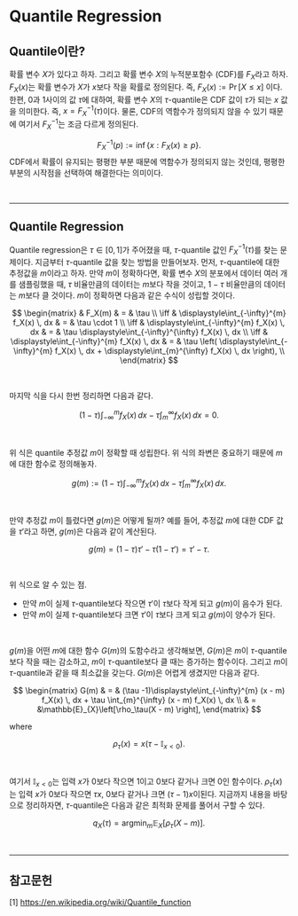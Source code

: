 # Quantile Regression

## Quantile이란?

확률 변수 $X$가 있다고 하자. 그리고 확률 변수 $X$의 누적분포함수 (CDF)를 $F_X$라고 하자. 
$F_X(x)$는 확률 변수가 $X$가 $x$보다 작을 확률로 정의된다. 즉, $F_X(x):=\operatorname{Pr}[X \le x]$ 이다. 
한편, 0과 1사이의 값 $\tau$에 대하여, 확률 변수 $X$의 $\tau$-quantile은 CDF 값이 $\tau$가 되는 $x$ 값을 의미한다. 
즉, $x=F^{-1}_X(\tau)$이다. 물론, CDF의 역함수가 정의되지 않을 수 있기 때문에 여기서 $F_X^{-1}$는 조금 다르게 정의된다. 

$$F_X^{-1}(p) := \inf \left\{ x: F_X(x) \ge p \right\}.$$
CDF에서 확률이 유지되는 평평한 부분 때문에 역함수가 정의되지 않는 것인데, 평평한 부분의 시작점을 선택하여 해결한다는 의미이다.  

<br>

---

## Quantile Regression

Quantile regression은  $\tau \in [0, 1]$가 주어졌을 때, $\tau$-quantile 값인 $F^{-1}_X(\tau)$를 찾는 문제이다. 지금부터 $\tau$-quantile 값을 찾는 방법을 만들어보자.
먼저, $\tau$-quantile에 대한 추정값을 $m$이라고 하자. 
만약 $m$이 정확하다면, 확률 변수 $X$의 분포에서 데이터 여러 개를 샘플링했을 때,
$\tau$ 비율만큼의 데이터는 $m$보다 작을 것이고, $1-\tau$ 비율만큼의 데이터는 $m$보다 클 것이다.
$m$이 정확하면 다음과 같은 수식이 성립할 것이다.

$$
\begin{matrix}
& F_X(m) & = & \tau \\ 
\iff & \displaystyle\int_{-\infty}^{m} f_X(x) \, dx & = & \tau \cdot 1 \\
\iff & \displaystyle\int_{-\infty}^{m} f_X(x) \, dx & = & \tau \displaystyle\int_{-\infty}^{\infty} f_X(x) \, dx \\
\iff & \displaystyle\int_{-\infty}^{m} f_X(x) \, dx & = & \tau \left( \displaystyle\int_{-\infty}^{m} f_X(x) \, dx + \displaystyle\int_{m}^{\infty} f_X(x) \, dx \right), \\
\end{matrix}
$$

<br>

마지막 식을 다시 한번 정리하면 다음과 같다.

$$ (1 - \tau) \displaystyle\int_{-\infty}^{m} f_X(x) \, dx - \tau \displaystyle\int_{m}^{\infty} f_X(x) \, dx =0.$$ 

<br>

위 식은 quantile 추정값 $m$이 정확할 때 성립한다. 위 식의 좌변은 중요하기 때문에 $m$에 대한 함수로 정의해놓자.

$$g(m) := (1 - \tau) \displaystyle\int_{-\infty}^{m} f_X(x) \, dx - \tau \displaystyle\int_{m}^{\infty} f_X(x) \, dx.$$

<br>

만약 추정값 $m$이 틀렸다면 $g(m)$은 어떻게 될까? 예를 들어, 추정값 $m$에 대한 CDF 값을 $\tau'$라고 하면, $g(m)$은 다음과 같이 계산된다.

$$g(m)=(1-\tau)\tau' - \tau (1-\tau')=\tau' - \tau.$$

<br>

위 식으로 알 수 있는 점.
- 만약 $m$이 실제 $\tau$-quantile보다 작으면 $\tau'$이 $\tau$보다 작게 되고 $g(m)$이 음수가 된다. 
- 만약 $m$이 실제 $\tau$-quantile보다 크면 $\tau'$이 $\tau$보다 크게 되고 $g(m)$이 양수가 된다.

<br>

$g(m)$을 어떤 $m$에 대한 함수 $G(m)$의 도함수라고 생각해보면, $G(m)$은 $m$이 $\tau$-quantile보다 작을 때는 감소하고, $m$이 $\tau$-quantile보다 클 때는 증가하는 함수이다. 그리고 $m$이 $\tau$-quantile과 같을 때 최소값을 갖는다. $G(m)$은 어렵게 생겼지만 다음과 같다.

$$
\begin{matrix}
G(m) & = & (\tau -1)\displaystyle\int_{-\infty}^{m} (x - m) f_X(x) \, dx + \tau \int_{m}^{\infty} (x - m) f_X(x) \, dx \\
& = &\mathbb{E}_{X}\left[\rho_\tau(X - m) \right],
\end{matrix}
$$

where

$$
\rho_{\tau}(x) = x(\tau - \mathbb{I}_{x < 0}).
$$

<br>

여기서 $\mathbb{I}_{x < 0}$는 입력 $x$가 0보다 작으면 1이고 0보다 같거나 크면 0인 함수이다. $\rho_{\tau}(x)$는 입력 $x$가 0보다 작으면 $\tau x$, 0보다 같거나 크면 $(\tau - 1) x$이된다. 지금까지 내용을 바탕으로 정리하자면, $\tau$-quantile은 다음과 같은 최적화 문제를 풀어서 구할 수 있다. 

$$
q_X (\tau)  =  \operatorname*{argmin}_m \mathbb{E}_{X}\left[\rho_\tau(X - m) \right].
 $$

<br>

---

## 참고문헌

[1] https://en.wikipedia.org/wiki/Quantile_function